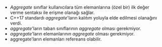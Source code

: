 * _Aggregate_ sınıflar kullanıcılara tüm elemanlarına (özel bir) ilk değer verme sentaksı ile erişme olanağı sağlar.
* C++17 standardı _aggregate_'ların kalıtım yoluyla elde edilmesi olanağını verdi.
* _aggregate_'ların taban sınıflarının _aggregate_ olması gerekmiyor.
* _aggregate_'ların elemanlarının _aggregate_ olması gerekmiyor.
* aggregate'ların elemanları refereans olabilir.

